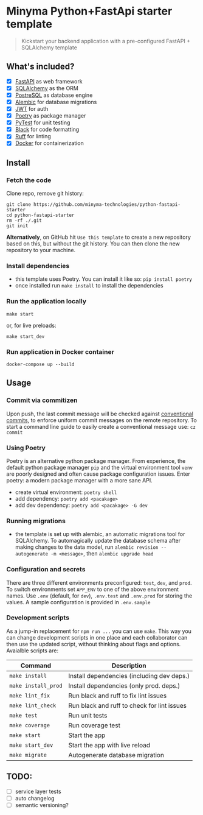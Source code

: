 # Minyma Python+FastApi starter template
> Kickstart your backend application with a pre-configured FastAPI + SQLAlchemy template


## What's included?
- [x] [FastAPI](https://fastapi.tiangolo.com/) as web framework
- [x] [SQLAlchemy](https://www.sqlalchemy.org/) as the ORM
- [x] [PostreSQL](https://www.postgresql.org/) as database engine
- [x] [Alembic](https://alembic.sqlalchemy.org/en/latest/) for database migrations
- [x] [JWT](https://jwt.io/) for auth 
- [x] [Poetry](https://python-poetry.org/) as package manager
- [x] [PyTest](https://docs.pytest.org/en/7.2.x/) for unit testing
- [x] [Black](https://black.readthedocs.io/en/stable/) for code formatting
- [x] [Ruff](https://github.com/charliermarsh/ruff) for linting
- [x] [Docker](https://www.docker.com/) for containerization
  
## Install
### Fetch the code
Clone repo, remove git history:
```
git clone https://github.com/minyma-technologies/python-fastapi-starter
cd python-fastapi-starter
rm -rf ./.git
git init
```

**Alternatively**, on GitHub hit `Use this template` to create a new repository based on this, but without the git history. You can then clone the new repository to your machine.

### Install dependencies
- this template uses Poetry. You can install it like so: `pip install poetry`
- once installed run `make install` to install the dependencies

### Run the application locally
```
make start
```
or, for live preloads:
```
make start_dev
```

### Run application in Docker container
```
docker-compose up --build
```

## Usage

### Commit via commitizen
Upon push, the last commit message will be checked against [conventional commits](https://github.com/angular/angular/blob/22b96b9/CONTRIBUTING.md#type), to enforce uniform commit messages on the remote repository. To start a command line guide to easily create a conventional message use: `cz commit`

### Using Poetry
Poetry is an alternative python package manager. From experience, the default python package manager `pip` and the virtual environment tool `venv` are poorly designed and often cause package configuration issues. Enter poetry: a modern package manager with a more sane API.
- create virtual environment: `poetry shell`
- add dependency: `poetry add <pacakage>`
- add dev dependency: `poetry add <pacakage> -G dev`

### Running migrations
- the template is set up with alembic, an automatic migrations tool for SQLAlchemy. To automagically update the database schema after making changes to the data model, run `alembic revision --autogenerate -m <message>`, then `alembic upgrade head`

### Configuration and secrets
There are three different environments preconfigured: `test`, `dev`, and `prod`. To switch environments set `APP_ENV` to one of the above environment names. Use `.env` (default, for `dev`), `.env.test` and `.env.prod` for storing the values. A sample configuration is provided in `.env.sample`

### Development scripts
As a jump-in replacement for `npm run ...` you can use `make`. This way you can change development scripts in one place and each collaborator can then use the updated script, without thinking about flags and options.
Avaialble scripts are:

| Command            | Description                                 |
| -----------------  | ------------------------------------------- |
| `make install`     | Install dependencies (including dev deps.)  |
| `make install_prod`| Install dependencies (only prod. deps.)     |
| `make lint_fix`    | Run black and ruff to fix lint issues       |
| `make lint_check`  | Run black and ruff to check for lint issues |
| `make test`        | Run unit tests                              |
| `make coverage`    | Run coverage test                           |
| `make start`       | Start the app                               |
| `make start_dev`   | Start the app with live reload              |
| `make migrate  `   | Autogenerate database migration             |

## TODO:

- [ ] service layer tests
- [ ] auto changelog
- [ ] semantic versioning?